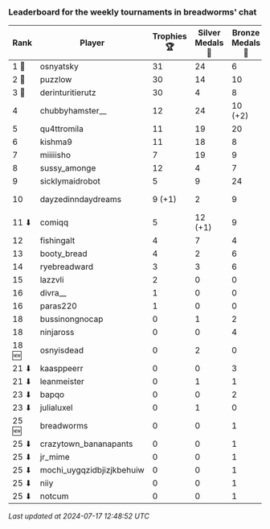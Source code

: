 ### Leaderboard for the weekly tournaments in breadworms' chat
| Rank | Player | Trophies 🏆 | Silver Medals 🥈 | Bronze Medals 🥉 | Points |
|------|--------|-------------|------------------|------------------|--------|
| 1 🥇 | osnyatsky | 31 | 24 | 6 | 120.0 |
| 2 🥈 | puzzlow | 30 | 14 | 10 | 109.0 |
| 3 🥉 | derinturitierutz | 30 | 4 | 8 | 98.0 |
| 4 | chubbyhamster__ | 12 | 24 | 10 (+2) | 65.0 (+1.0) |
| 5 | qu4ttromila | 11 | 19 | 20 | 62.0 |
| 6 | kishma9 | 11 | 18 | 8 | 55.0 |
| 7 | miiiiisho | 7 | 19 | 9 | 44.5 |
| 8 | sussy_amonge | 12 | 4 | 7 | 43.5 |
| 9 | sicklymaidrobot | 5 | 9 | 24 | 36.0 |
| 10 | dayzedinndaydreams | 9 (+1) | 2 | 9 | 33.5 (+3.0) |
| 11 ⬇| comiqq | 5 | 12 (+1) | 9 | 31.5 (+1.0) |
| 12 | fishingalt | 4 | 7 | 4 | 21.0 |
| 13 | booty_bread | 4 | 2 | 6 | 17.0 |
| 14 | ryebreadward | 3 | 3 | 6 | 15.0 |
| 15 | lazzvli | 2 | 0 | 0 | 6.0 |
| 16 | divra__ | 1 | 0 | 0 | 3.0 |
| 16 | paras220 | 1 | 0 | 0 | 3.0 |
| 18 | bussinongnocap | 0 | 1 | 2 | 2.0 |
| 18 | ninjaross | 0 | 0 | 4 | 2.0 |
| 18 🆕| osnyisdead | 0 | 2 | 0 | 2.0 |
| 21 ⬇| kaasppeerr | 0 | 0 | 3 | 1.5 |
| 21 ⬇| leanmeister | 0 | 1 | 1 | 1.5 |
| 23 ⬇| bapqo | 0 | 0 | 2 | 1.0 |
| 23 ⬇| julialuxel | 0 | 1 | 0 | 1.0 |
| 25 🆕| breadworms | 0 | 0 | 1 | 0.5 |
| 25 ⬇| crazytown_bananapants | 0 | 0 | 1 | 0.5 |
| 25 ⬇| jr_mime | 0 | 0 | 1 | 0.5 |
| 25 ⬇| mochi_uygqzidbjizjkbehuiw | 0 | 0 | 1 | 0.5 |
| 25 ⬇| niiy | 0 | 0 | 1 | 0.5 |
| 25 ⬇| notcum | 0 | 0 | 1 | 0.5 |

_Last updated at 2024-07-17 12:48:52 UTC_